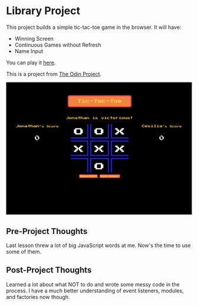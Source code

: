 # Library Project

This project builds a simple tic-tac-toe game in the browser. It will have:
* Winning Screen
* Continuous Games without Refresh
* Name Input

You can play it [here](https://jonathanyiv.github.io/web-tic-tac-toe/).

This is a project from [The Odin Project](https://www.theodinproject.com/courses/javascript/lessons/tic-tac-toe-javascript).

![Screenshot of Game](assets/images/screenshot.png)

## Pre-Project Thoughts

Last lesson threw a lot of big JavaScript words at me. Now's the time to use some of them.

## Post-Project Thoughts

Learned a lot about what NOT to do and wrote some messy code in the process.
I have a much better understanding of event listeners, modules, and factories now though.
